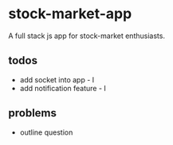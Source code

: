 # stock-market-app
A full stack js app for stock-market enthusiasts.


## todos
* add socket into app - I
* add notification feature - I

## problems
* outline question
